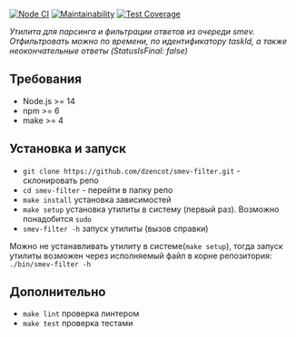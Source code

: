 [![Node CI](https://github.com/dzencot/smev-filter/workflows/Node.js%20CI/badge.svg)](https://github.com/dzencot/smev-filter/actions)
[![Maintainability](https://api.codeclimate.com/v1/badges/cff2886d11492212ed50/maintainability)](https://codeclimate.com/github/dzencot/smev-filter/maintainability)
[![Test Coverage](https://api.codeclimate.com/v1/badges/cff2886d11492212ed50/test_coverage)](https://codeclimate.com/github/dzencot/smev-filter/test_coverage)

*Утилита для парсинга и фильтрации ответов из очереди smev.
Отфильтровать можно по времени, по идентификатору taskId, а также неокончательные ответы (StatusIsFinal: false)*

## Требования

* Node.js >= 14
* npm >= 6
* make >= 4

## Установка и запуск

* `git clone https://github.com/dzencot/smev-filter.git` - склонировать репо
* `cd smev-filter` - перейти в папку репо
* `make install` установка зависимостей
* `make setup` установка утилиты в систему (первый раз). Возможно понадобится `sudo`
* `smev-filter -h` запуск утилиты (вызов справки)

Можно не устанавливать утилиту в системе(`make setup`), тогда запуск утилиты возможен через исполняемый файл в корне репозитория: `./bin/smev-filter -h`

## Дополнительно

* `make lint` проверка линтером
* `make test` проверка тестами
